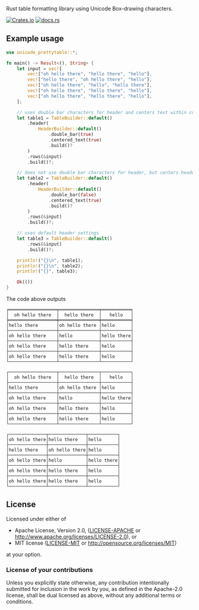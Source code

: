 Rust table formatting library using Unicode Box-drawing characters.

[![Crates.io](https://img.shields.io/crates/v/unicode-prettytable)](https://crates.io/crates/unicode-prettytable)
[![docs.rs](https://img.shields.io/docsrs/unicode-prettytable)](https://docs.rs/unicode-prettytable)

## Example usage

```rust
use unicode_prettytable::*;

fn main() -> Result<(), String> {
    let input = vec![
        vec!["oh hello there", "hello there", "hello"],
        vec!["hello there", "oh hello there", "hello"],
        vec!["oh hello there", "hello", "hello there"],
        vec!["oh hello there", "hello there", "hello"],
        vec!["oh hello there", "hello there", "hello"],
    ];

    // uses double bar characters for header and centers text within columns
    let table1 = TableBuilder::default()
        .header(
            HeaderBuilder::default()
                .double_bar(true)
                .centered_text(true)
                .build()?
        )
        .rows(&input)
        .build()?;

    // does not use double bar characters for header, but centers header text within columns
    let table2 = TableBuilder::default()
        .header(
            HeaderBuilder::default()
                .double_bar(false)
                .centered_text(true)
                .build()?
        )
        .rows(&input)
        .build()?;

    // uses default header settings
    let table3 = TableBuilder::default()
        .rows(&input)
        .build()?;

    println!("{}\n", table1);
    println!("{}\n", table2);
    println!("{}", table3);

    Ok(())
}
```

The code above outputs
```
╒══════════════════╤═══════════════╤═══════════╕
│  oh hello there  │  hello there  │   hello   │
╞══════════════════╪═══════════════╪═══════════╡
│hello there       │oh hello there │hello      │
├──────────────────┼───────────────┼───────────┤
│oh hello there    │hello          │hello there│
├──────────────────┼───────────────┼───────────┤
│oh hello there    │hello there    │hello      │
├──────────────────┼───────────────┼───────────┤
│oh hello there    │hello there    │hello      │
└──────────────────┴───────────────┴───────────┘

┌──────────────────┬───────────────┬───────────┐
│  oh hello there  │  hello there  │   hello   │
├──────────────────┼───────────────┼───────────┤
│hello there       │oh hello there │hello      │
├──────────────────┼───────────────┼───────────┤
│oh hello there    │hello          │hello there│
├──────────────────┼───────────────┼───────────┤
│oh hello there    │hello there    │hello      │
├──────────────────┼───────────────┼───────────┤
│oh hello there    │hello there    │hello      │
└──────────────────┴───────────────┴───────────┘

┌──────────────┬──────────────┬───────────┐
│oh hello there│hello there   │hello      │
├──────────────┼──────────────┼───────────┤
│hello there   │oh hello there│hello      │
├──────────────┼──────────────┼───────────┤
│oh hello there│hello         │hello there│
├──────────────┼──────────────┼───────────┤
│oh hello there│hello there   │hello      │
├──────────────┼──────────────┼───────────┤
│oh hello there│hello there   │hello      │
└──────────────┴──────────────┴───────────┘
```

## License
[License]: #license

Licensed under either of

* Apache License, Version 2.0, ([LICENSE-APACHE](LICENSE-APACHE) or http://www.apache.org/licenses/LICENSE-2.0), or
* MIT license ([LICENSE-MIT](LICENSE-MIT) or http://opensource.org/licenses/MIT)

at your option.

### License of your contributions

Unless you explicitly state otherwise, any contribution intentionally submitted for inclusion in the work by you, as defined in the Apache-2.0 license, shall be dual licensed as above, without any additional terms or conditions.
